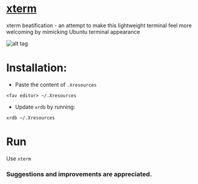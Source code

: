 # [xterm](https://en.wikipedia.org/wiki/Xterm)
xterm beatification - an attempt to make this lightweight terminal feel more welcoming by mimicking Ubuntu terminal appearance


![alt tag](https://raw.githubusercontent.com/StayerX/xterm/master/img.png)

# Installation:
* Paste the content of `.Xresources`

`<fav editor> ~/.Xresources`
* Update `xrdb` by running:

`xrdb ~/.Xresources`
# Run
Use `xterm`

### Suggestions and improvements are appreciated.
